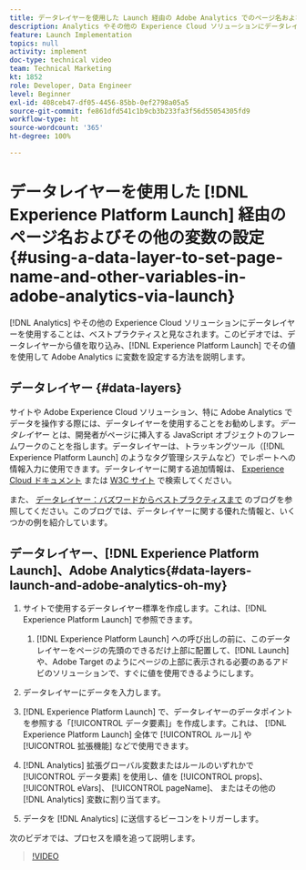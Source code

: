 ```yaml
---
title: データレイヤーを使用した Launch 経由の Adobe Analytics でのページ名およびその他の変数の設定
description: Analytics やその他の Experience Cloud ソリューションにデータレイヤーを使用することは、ベストプラクティスと見なされます。このビデオでは、データレイヤーから値を取り込み、Launch でその値を使用して Adobe Analytics に変数を設定する方法を説明します。
feature: Launch Implementation
topics: null
activity: implement
doc-type: technical video
team: Technical Marketing
kt: 1852
role: Developer, Data Engineer
level: Beginner
exl-id: 408ceb47-df05-4456-85bb-0ef2798a05a5
source-git-commit: fe861dfd541c1b9cb3b233fa3f56d55054305fd9
workflow-type: ht
source-wordcount: '365'
ht-degree: 100%

---
```


# データレイヤーを使用した [!DNL Experience Platform Launch] 経由のページ名およびその他の変数の設定 {#using-a-data-layer-to-set-page-name-and-other-variables-in-adobe-analytics-via-launch}

[!DNL Analytics] やその他の Experience Cloud ソリューションにデータレイヤーを使用することは、ベストプラクティスと見なされます。このビデオでは、データレイヤーから値を取り込み、[!DNL Experience Platform Launch] でその値を使用して Adobe Analytics に変数を設定する方法を説明します。

## データレイヤー {#data-layers}

サイトや Adobe Experience Cloud ソリューション、特に Adobe Analytics でデータを操作する際には、データレイヤーを使用することをお勧めします。_データレイヤー_ とは、開発者がページに挿入する JavaScript オブジェクトのフレームワークのことを指します。データレイヤーは、トラッキングツール（[!DNL Experience Platform Launch] のようなタグ管理システムなど）でレポートへの情報入力に使用できます。データレイヤーに関する追加情報は、 [Experience Cloud ドキュメント](https://experienceleague.adobe.com/docs/analytics/implementation/prepare/data-layer.html?lang=ja) または [W3C サイト](https://www.w3.org/) で検索してください。

また、 [データレイヤー：バズワードからベストプラクティスまで](https://theblog.adobe.com/data-layers-buzzword-best-practice/) のブログを参照してください。このブログでは、データレイヤーに関する優れた情報と、いくつかの例を紹介しています。

## データレイヤー、[!DNL Experience Platform Launch]、Adobe Analytics{#data-layers-launch-and-adobe-analytics-oh-my}

1. サイトで使用するデータレイヤー標準を作成します。これは、[!DNL Experience Platform Launch] で参照できます。

   1. [!DNL Experience Platform Launch] への呼び出しの前に、このデータレイヤーをページの先頭のできるだけ上部に配置して、[!DNL Launch] や、Adobe Target のようにページの上部に表示される必要のあるアドビのソリューションで、すぐに値を使用できるようにします。

1. データレイヤーにデータを入力します。
1. [!DNL Experience Platform Launch] で、データレイヤーのデータポイントを参照する「[!UICONTROL データ要素]」を作成します。これは、 [!DNL Experience Platform Launch] 全体で [!UICONTROL ルール] や [!UICONTROL 拡張機能] などで使用できます。
1. [!DNL Analytics] 拡張グローバル変数またはルールのいずれかで [!UICONTROL データ要素] を使用し、値を [!UICONTROL props]、 [!UICONTROL eVars]、 [!UICONTROL pageName]、 またはその他の [!DNL Analytics] 変数に割り当てます。
1. データを [!DNL Analytics] に送信するビーコンをトリガーします。

次のビデオでは、プロセスを順を追って説明します。

>[!VIDEO](https://video.tv.adobe.com/v/25899/?quality=12)
